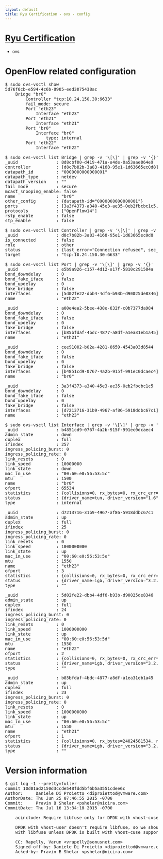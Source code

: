 ```yaml
---
layout: default
title: Ryu Certification - ovs - config
---
```

# [Ryu Certification](http://osrg.github.io/ryu/certification.html)
* ovs 

# OpenFlow related configuration
<pre>
$ sudo ovs-vsctl show
5d76f6cb-e594-4c6b-8905-eed3075438ac
    Bridge "br0"
        Controller "tcp:10.24.150.30:6633"
        fail_mode: secure
        Port "eth23"
            Interface "eth23"
        Port "eth21"
            Interface "eth21"
        Port "br0"
            Interface "br0"
                type: internal
        Port "eth22"
            Interface "eth22"

$ sudo ovs-vsctl list Bridge | grep -v '\[\]' | grep -v '{}'
_uuid               : 8d8cbf00-d419-471a-a4de-0a53aae864e9
controller          : [d8c7b82b-3a83-4168-95e1-1d63665ec0d8]
datapath_id         : "0000000000000001"
datapath_type       : netdev
datapath_version    : "<built-in>"
fail_mode           : secure
mcast_snooping_enable: false
name                : "br0"
other_config        : {datapath-id="0000000000000001"}
ports               : [3a3f4373-a340-45e3-ae35-0eb2fbcbc1c5, a00e4ea2-5bee-438e-832f-c0b7377da984, cee91002-b02a-4281-8659-4543a03d8544, e5b9a926-c157-4d12-a17f-5810c291584a]
protocols           : ["OpenFlow14"]
rstp_enable         : false
stp_enable          : false

$ sudo ovs-vsctl list Controller | grep -v '\[\]' | grep -v '{}'
_uuid               : d8c7b82b-3a83-4168-95e1-1d63665ec0d8
is_connected        : false
role                : other
status              : {last_error="Connection refused", sec_since_disconnect="3", state=BACKOFF}
target              : "tcp:10.24.150.30:6633"

$ sudo ovs-vsctl list Port | grep -v '\[\]' | grep -v '{}'
_uuid               : e5b9a926-c157-4d12-a17f-5810c291584a
bond_downdelay      : 0
bond_fake_iface     : false
bond_updelay        : 0
fake_bridge         : false
interfaces          : [5d02fe22-dbb4-4df6-b93b-d90025de8346]
name                : "eth22"

_uuid               : a00e4ea2-5bee-438e-832f-c0b7377da984
bond_downdelay      : 0
bond_fake_iface     : false
bond_updelay        : 0
fake_bridge         : false
interfaces          : [b85bfdaf-4bdc-4877-a8df-a1ea31eb1a45]
name                : "eth21"

_uuid               : cee91002-b02a-4281-8659-4543a03d8544
bond_downdelay      : 0
bond_fake_iface     : false
bond_updelay        : 0
fake_bridge         : false
interfaces          : [b4851cd9-0767-4a2b-915f-991ec0dcaec4]
name                : "br0"

_uuid               : 3a3f4373-a340-45e3-ae35-0eb2fbcbc1c5
bond_downdelay      : 0
bond_fake_iface     : false
bond_updelay        : 0
fake_bridge         : false
interfaces          : [d7213716-31b9-4967-af86-5918ddbc67c1]
name                : "eth23"

$ sudo ovs-vsctl list Interface | grep -v '\[\]' | grep -v '{}'
_uuid               : b4851cd9-0767-4a2b-915f-991ec0dcaec4
admin_state         : down
duplex              : full
ifindex             : 257
ingress_policing_burst: 0
ingress_policing_rate: 0
link_resets         : 0
link_speed          : 10000000
link_state          : down
mac_in_use          : "00:60:e0:56:53:5c"
mtu                 : 1500
name                : "br0"
ofport              : 65534
statistics          : {collisions=0, rx_bytes=0, rx_crc_err=0, rx_dropped=0, rx_errors=0, rx_frame_err=0, rx_over_err=0, rx_packets=0, tx_bytes=0, tx_dropped=0, tx_errors=0, tx_packets=0}
status              : {driver_name=tun, driver_version="1.6", firmware_version="N/A"}
type                : internal

_uuid               : d7213716-31b9-4967-af86-5918ddbc67c1
admin_state         : up
duplex              : full
ifindex             : 25
ingress_policing_burst: 0
ingress_policing_rate: 0
link_resets         : 0
link_speed          : 1000000000
link_state          : up
mac_in_use          : "00:60:e0:56:53:5e"
mtu                 : 1550
name                : "eth23"
ofport              : 3
statistics          : {collisions=0, rx_bytes=0, rx_crc_err=0, rx_dropped=0, rx_errors=0, rx_frame_err=0, rx_over_err=0, rx_packets=0, tx_bytes=1176922500, tx_dropped=0, tx_errors=0, tx_packets=784615}
status              : {driver_name=igb, driver_version="3.2.10-k", firmware_version="2.10-9"}
type                : ""

_uuid               : 5d02fe22-dbb4-4df6-b93b-d90025de8346
admin_state         : up
duplex              : full
ifindex             : 24
ingress_policing_burst: 0
ingress_policing_rate: 0
link_resets         : 0
link_speed          : 1000000000
link_state          : up
mac_in_use          : "00:60:e0:56:53:5d"
mtu                 : 1550
name                : "eth22"
ofport              : 2
statistics          : {collisions=0, rx_bytes=0, rx_crc_err=0, rx_dropped=0, rx_errors=0, rx_frame_err=0, rx_over_err=0, rx_packets=0, tx_bytes=18089315792, tx_dropped=0, tx_errors=0, tx_packets=12064077}
status              : {driver_name=igb, driver_version="3.2.10-k", firmware_version="2.10-9"}
type                : ""

_uuid               : b85bfdaf-4bdc-4877-a8df-a1ea31eb1a45
admin_state         : up
duplex              : full
ifindex             : 23
ingress_policing_burst: 0
ingress_policing_rate: 0
link_resets         : 0
link_speed          : 1000000000
link_state          : up
mac_in_use          : "00:60:e0:56:53:5c"
mtu                 : 1550
name                : "eth21"
ofport              : 1
statistics          : {collisions=0, rx_bytes=24024581534, rx_crc_err=0, rx_dropped=0, rx_errors=0, rx_frame_err=0, rx_over_err=0, rx_packets=16026376, tx_bytes=0, tx_dropped=0, tx_errors=0, tx_packets=0}
status              : {driver_name=igb, driver_version="3.2.10-k", firmware_version="2.10-9"}
type                : ""
</pre>

# Version information
<pre>
$ git log -1 --pretty=fuller
commit 10d01ad2150d3ccde548fdd5bf6b5a3551cdee6c
Author:     Daniele Di Proietto &lt;diproiettod@vmware.com&gt;
AuthorDate: Thu Jun 25 07:46:55 2015 -0700
Commit:     Pravin B Shelar &lt;pshelar@nicira.com&gt;
CommitDate: Thu Jul 16 13:34:18 2015 -0700

    acinclude: Require libfuse only for DPDK with vhost-cuse.
    
    DPDK with vhost-user doesn't require libfuse, so we shouldn't link OVS
    with libfuse unless DPDK is built with vhost-cuse support.
    
    CC: Rapelly, Varun &lt;vrapelly@sonusnet.com&gt;
    Signed-off-by: Daniele Di Proietto &lt;diproiettod@vmware.com&gt;
    Acked-by: Pravin B Shelar &lt;pshelar@nicira.com&gt;
</pre>
